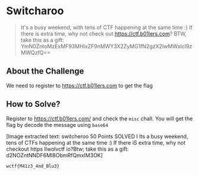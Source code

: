 # Switcharoo
> It's a busy weekend, with tens of CTF happening at the same time :) If there is extra time, why not check out https://ctf.b01lers.com? BTW, take this as a gift: YmN0ZntoMzExMF93MHIxZF9nMWY3X2ZyMG1fN2gzX2IwMWxlcl9zMWQzfQ==

## About the Challenge
We need to register to https://ctf.b01lers.com to get the flag

## How to Solve?
Register to https://ctf.b01lers.com/ and check the `misc` chall. You will get the flag by decode the message using `base64`


[Image extracted text: switcheroo 50 Points
SOLVED
I
Its a busy weekend, tens of CTFs happening at the same time :) If there iS extra time, why not checkout https Ilwolvctf io?Btw; take this as a gift:
d2NOZntNNDF6MI8ObmRfQmxIM3OK]


```
wctf{M41z3_4nd_Blu3}
```